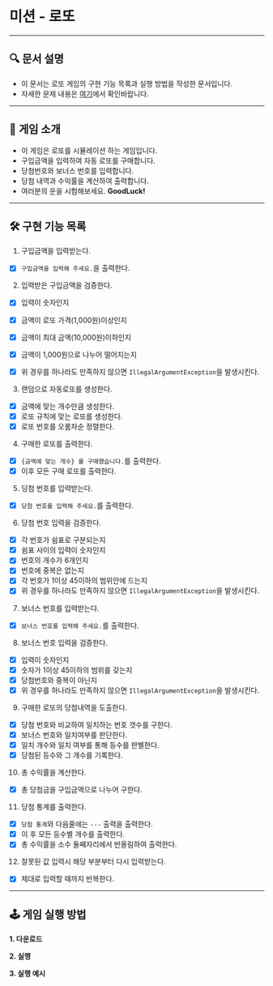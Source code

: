 # 미션 - 로또

---

## 🔍 문서 설명

- 이 문서는 로또 게임의 구현 기능 목록과 실행 방법을 작성한 문서입니다.
- 자세한 문제 내용은 [여기](https://github.com/jy016011/java-lotto-6/blob/main/README.md)에서 확인바랍니다.

---

## 🚀 게임 소개

- 이 게임은 로또를 시뮬레이션 하는 게임입니다.
- 구입금액을 입력하여 자동 로또를 구매합니다.
- 당첨번호와 보너스 번호를 입력합니다.
- 당첨 내역과 수익률을 계산하여 출력합니다.
- 여러분의 운을 시험해보세요. **GoodLuck!**

---

## 🛠 구현 기능 목록

1. 구입금액을 입력받는다.

- [X] `구입금액을 입력해 주세요.`을 출력한다.

2. 입력받은 구입금액을 검증한다.

- [X] 입력이 숫자인지
- [X] 금액이 로또 가격(1,000원)이상인지
- [X] 금액이 최대 금액(10,000원)이하인지
- [X] 금액이 1,000원으로 나누어 떨어지는지
- [X] 위 경우를 하나라도 만족하지 않으면 `IllegalArgumentException`을 발생시킨다.


3. 랜덤으로 자동로또를 생성한다.

- [X] 금액에 맞는 개수만큼 생성한다.
- [X] 로또 규칙에 맞는 로또를 생성한다.
- [X] 로또 번호를 오룸차순 정렬한다.

4. 구매한 로또를 출력한다.

- [X] `{금액에 맞는 개수} 를 구매했습니다.`를 출력한다.
- [X] 이후 모든 구매 로또를 출력한다.

5. 딩첨 번호를 입력받는다.

- [X] `당첨 번호를 입력해 주세요.`를 출력한다.

6. 당첨 번호 입력을 검증한다.

- [X] 각 번호가 쉼표로 구분되는지
- [X] 쉼표 사이의 입력이 숫자인지
- [X] 번호의 개수가 6개인지
- [X] 번호에 중복은 없는지
- [X] 각 번호가 1이상 45이하의 범위안에 드는지
- [X] 위 경우를 하나라도 만족하지 않으면 `IllegalArgumentException`을 발생시킨다.

7. 보너스 번호를 입력받는다.

- [X] `보너스 번호를 입력해 주세요.`를 출력한다.

8. 보너스 번호 입력을 검증한다.

- [X] 입력이 숫자인지
- [X] 숫자가 1이상 45이하의 범위를 갖는지
- [X] 당첨번호와 중복이 아닌지
- [X] 위 경우를 하나라도 만족하지 않으면 `IllegalArgumentException`을 발생시킨다.

9. 구매한 로또의 당첨내역을 도출한다.

- [X] 당첨 번호와 비교하여 일치하는 번호 갯수를 구한다.
- [X] 보너스 번호와 일치여부를 판단한다.
- [X] 일치 개수와 일치 여부를 통해 등수를 판별한다.
- [X] 당첨된 등수와 그 개수를 기록한다.

10. 총 수익률을 계산한다.

- [X] 총 당첨금을 구입금액으로 나누어 구한다.

11. 당첨 통계를 출력한다.

- [X] `당첨 통계`와 다음줄에는 `---` 출력을 출력한다.
- [X] 이 후 모든 등수별 개수를 출력한다.
- [X] 총 수익률을 소수 둘째자리에서 반올림하여 출력한다.

12. 잘못된 값 입력시 해당 부분부터 다시 입력받는다.

- [X] 제대로 입력할 때까지 반복한다.

---

## 🕹 게임 실행 방법

**1. 다운로드**

**2. 실행**

**3. 실행 예시**
